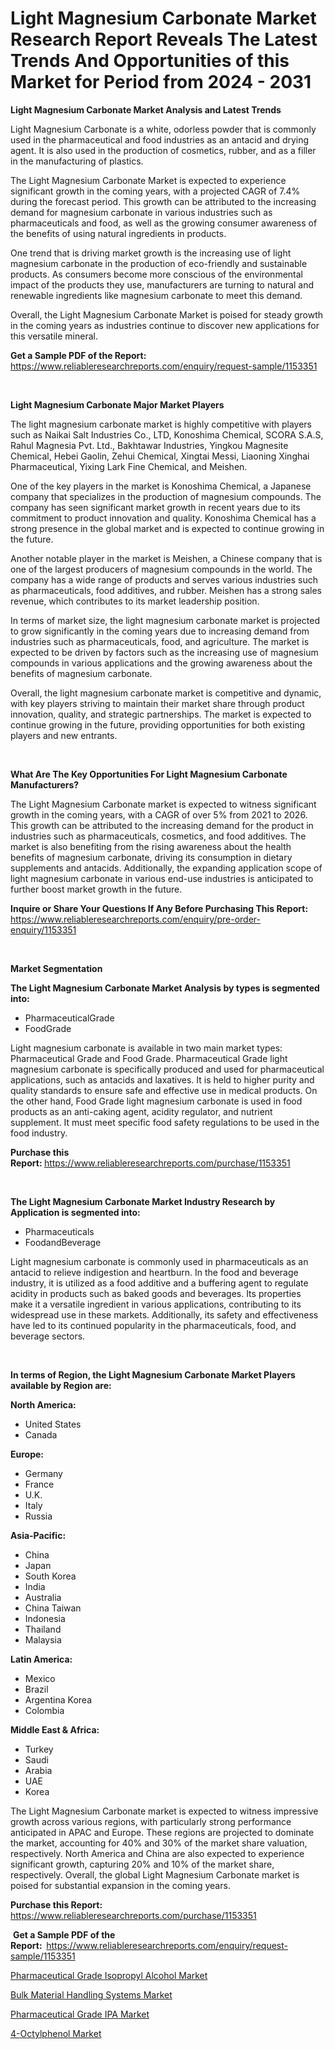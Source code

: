<p><h1>Light Magnesium Carbonate Market Research Report Reveals The Latest Trends And Opportunities of this Market for Period from 2024 - 2031</h1></p><p><strong>Light Magnesium Carbonate Market Analysis and Latest Trends</strong></p>
<p><p>Light Magnesium Carbonate is a white, odorless powder that is commonly used in the pharmaceutical and food industries as an antacid and drying agent. It is also used in the production of cosmetics, rubber, and as a filler in the manufacturing of plastics. </p><p>The Light Magnesium Carbonate Market is expected to experience significant growth in the coming years, with a projected CAGR of 7.4% during the forecast period. This growth can be attributed to the increasing demand for magnesium carbonate in various industries such as pharmaceuticals and food, as well as the growing consumer awareness of the benefits of using natural ingredients in products.</p><p>One trend that is driving market growth is the increasing use of light magnesium carbonate in the production of eco-friendly and sustainable products. As consumers become more conscious of the environmental impact of the products they use, manufacturers are turning to natural and renewable ingredients like magnesium carbonate to meet this demand.</p><p>Overall, the Light Magnesium Carbonate Market is poised for steady growth in the coming years as industries continue to discover new applications for this versatile mineral.</p></p>
<p><strong>Get a Sample PDF of the Report:&nbsp;</strong> <a href="https://www.reliableresearchreports.com/enquiry/request-sample/1153351">https://www.reliableresearchreports.com/enquiry/request-sample/1153351</a></p>
<p>&nbsp;</p>
<p><strong>Light Magnesium Carbonate Major Market Players</strong></p>
<p><p>The light magnesium carbonate market is highly competitive with players such as Naikai Salt Industries Co., LTD, Konoshima Chemical, SCORA S.A.S, Rahul Magnesia Pvt. Ltd., Bakhtawar Industries, Yingkou Magnesite Chemical, Hebei Gaolin, Zehui Chemical, Xingtai Messi, Liaoning Xinghai Pharmaceutical, Yixing Lark Fine Chemical, and Meishen. </p><p>One of the key players in the market is Konoshima Chemical, a Japanese company that specializes in the production of magnesium compounds. The company has seen significant market growth in recent years due to its commitment to product innovation and quality. Konoshima Chemical has a strong presence in the global market and is expected to continue growing in the future.</p><p>Another notable player in the market is Meishen, a Chinese company that is one of the largest producers of magnesium compounds in the world. The company has a wide range of products and serves various industries such as pharmaceuticals, food additives, and rubber. Meishen has a strong sales revenue, which contributes to its market leadership position.</p><p>In terms of market size, the light magnesium carbonate market is projected to grow significantly in the coming years due to increasing demand from industries such as pharmaceuticals, food, and agriculture. The market is expected to be driven by factors such as the increasing use of magnesium compounds in various applications and the growing awareness about the benefits of magnesium carbonate.</p><p>Overall, the light magnesium carbonate market is competitive and dynamic, with key players striving to maintain their market share through product innovation, quality, and strategic partnerships. The market is expected to continue growing in the future, providing opportunities for both existing players and new entrants.</p></p>
<p>&nbsp;</p>
<p><strong>What Are The Key Opportunities For Light Magnesium Carbonate Manufacturers?</strong></p>
<p><p>The Light Magnesium Carbonate market is expected to witness significant growth in the coming years, with a CAGR of over 5% from 2021 to 2026. This growth can be attributed to the increasing demand for the product in industries such as pharmaceuticals, cosmetics, and food additives. The market is also benefiting from the rising awareness about the health benefits of magnesium carbonate, driving its consumption in dietary supplements and antacids. Additionally, the expanding application scope of light magnesium carbonate in various end-use industries is anticipated to further boost market growth in the future.</p></p>
<p><strong>Inquire or Share Your Questions If Any Before Purchasing This Report:</strong> <a href="https://www.reliableresearchreports.com/enquiry/pre-order-enquiry/1153351">https://www.reliableresearchreports.com/enquiry/pre-order-enquiry/1153351</a></p>
<p>&nbsp;</p>
<p><strong>Market Segmentation</strong></p>
<p><strong>The Light Magnesium Carbonate Market Analysis by types is segmented into:</strong></p>
<p><ul><li>PharmaceuticalGrade</li><li>FoodGrade</li></ul></p>
<p><p>Light magnesium carbonate is available in two main market types: Pharmaceutical Grade and Food Grade. Pharmaceutical Grade light magnesium carbonate is specifically produced and used for pharmaceutical applications, such as antacids and laxatives. It is held to higher purity and quality standards to ensure safe and effective use in medical products. On the other hand, Food Grade light magnesium carbonate is used in food products as an anti-caking agent, acidity regulator, and nutrient supplement. It must meet specific food safety regulations to be used in the food industry.</p></p>
<p><strong>Purchase this Report:&nbsp;</strong><a href="https://www.reliableresearchreports.com/purchase/1153351">https://www.reliableresearchreports.com/purchase/1153351</a></p>
<p>&nbsp;</p>
<p><strong>The Light Magnesium Carbonate Market Industry Research by Application is segmented into:</strong></p>
<p><ul><li>Pharmaceuticals</li><li>FoodandBeverage</li></ul></p>
<p><p>Light magnesium carbonate is commonly used in pharmaceuticals as an antacid to relieve indigestion and heartburn. In the food and beverage industry, it is utilized as a food additive and a buffering agent to regulate acidity in products such as baked goods and beverages. Its properties make it a versatile ingredient in various applications, contributing to its widespread use in these markets. Additionally, its safety and effectiveness have led to its continued popularity in the pharmaceuticals, food, and beverage sectors.</p></p>
<p>&nbsp;</p>
<p><strong>In terms of Region, the Light Magnesium Carbonate Market Players available by Region are:</strong></p>
<p>
    <p> <strong> North America: </strong>
        <ul>
            <li>United States</li>
            <li>Canada</li>
        </ul>
        </p> 
    <p> <strong> Europe: </strong>
        <ul>
            <li>Germany</li>
            <li>France</li>
            <li>U.K.</li>
            <li>Italy</li>
            <li>Russia</li>
        </ul>
        </p> 
    <p> <strong> Asia-Pacific: </strong>
        <ul>
            <li>China</li>
            <li>Japan</li>
            <li>South Korea</li>
            <li>India</li>
            <li>Australia</li>
            <li>China Taiwan</li>
            <li>Indonesia</li>
            <li>Thailand</li>
            <li>Malaysia</li>
        </ul>
        </p> 
    <p> <strong> Latin America: </strong>
        <ul>
            <li>Mexico</li>
            <li>Brazil</li>
            <li>Argentina Korea</li>
            <li>Colombia</li>
        </ul>
        </p> 
    <p> <strong> Middle East & Africa: </strong>
        <ul>
            <li>Turkey</li>
            <li>Saudi</li>
            <li>Arabia</li>
            <li>UAE</li>
            <li>Korea</li>
        </ul>
    </p>
    </p>
<p><p>The Light Magnesium Carbonate market is expected to witness impressive growth across various regions, with particularly strong performance anticipated in APAC and Europe. These regions are projected to dominate the market, accounting for 40% and 30% of the market share valuation, respectively. North America and China are also expected to experience significant growth, capturing 20% and 10% of the market share, respectively. Overall, the global Light Magnesium Carbonate market is poised for substantial expansion in the coming years.</p></p>
<p><strong>Purchase this Report: </strong><a href="https://www.reliableresearchreports.com/purchase/1153351">https://www.reliableresearchreports.com/purchase/1153351</a></p>
<p>&nbsp;<strong>Get a Sample PDF of the Report:&nbsp;&nbsp;</strong><a href="https://www.reliableresearchreports.com/enquiry/request-sample/1153351">https://www.reliableresearchreports.com/enquiry/request-sample/1153351</a></p>
<p><strong></strong></p>
<p><p><a href="https://view.publitas.com/reportprime-1/pharmaceutical-grade-isopropyl-alcohol-market-analysis-examines-its-scope-on-growth-opportunities-and-forecasted-trends-spanning-from-2023-to-2030/">Pharmaceutical Grade Isopropyl Alcohol Market</a></p><p><a href="https://fuschia-pecorino-a6d.notion.site/Global-Bulk-Material-Handling-Systems-Market-Size-and-Market-Trends-Insights-and-Projections-from-2-9fe73a8eb4f040dda1dd995ca425d515">Bulk Material Handling Systems Market</a></p><p><a href="https://view.publitas.com/reportprime-1/pharmaceutical-grade-ipa-market-research-report-unlocks-analysis-on-the-market-financial-status-market-size-and-market-revenue-upto-2030/">Pharmaceutical Grade IPA Market</a></p><p><a href="https://view.publitas.com/reportprime-1/4-octylphenol-market-provides-detailed-segmentation-of-this-market-based-on-type-application-and-region-and-forecast-for-the-period-from-2023-2030/">4-Octylphenol Market</a></p></p>